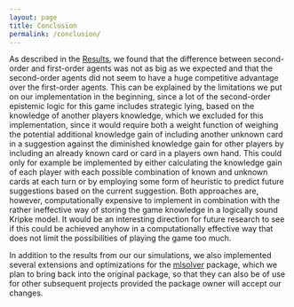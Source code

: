 ```yaml
---
layout: page
title: Conclusion
permalink: /conclusion/
---
```


As described in the [Results](results.md), we found that the difference between second-order and first-order agents was not as big as we expected and that the second-order agents did not seem to have a huge competitive advantage over the first-order agents. This can be explained by the limitations we put on our implementation in the beginning, since a lot of the second-order epistemic logic for this game includes strategic lying, based on the knowledge of another players knowledge, which we excluded for this implementation, since it would require both a weight function of weighing the potential additional knowledge gain of including another unknown card in a suggestion against the diminished knowledge gain for other players by including an already known card or card in a players own hand. This could only for example be implemented by either calculating the knowledge gain of each player with each possible combination of known and unknown cards at each turn or by employing some form of heuristic to predict future suggestions based on the current suggestion. Both approaches are, however, computationally expensive to implement in combination with the rather ineffective way of storing the game knowledge in a logically sound Kripke model. It would be an interesting direction for future research to see if this could be achieved anyhow in a computationally effective way that does not limit the possibilities of playing the game too much.

In addition to the results from our our simulations, we also implemented several extensions and optimizations for the [mlsolver](https://github.com/erohkohl/mlsolver) package, which we plan to bring back into the original package, so that they can also be of use for other subsequent projects provided the package owner will accept our changes.
